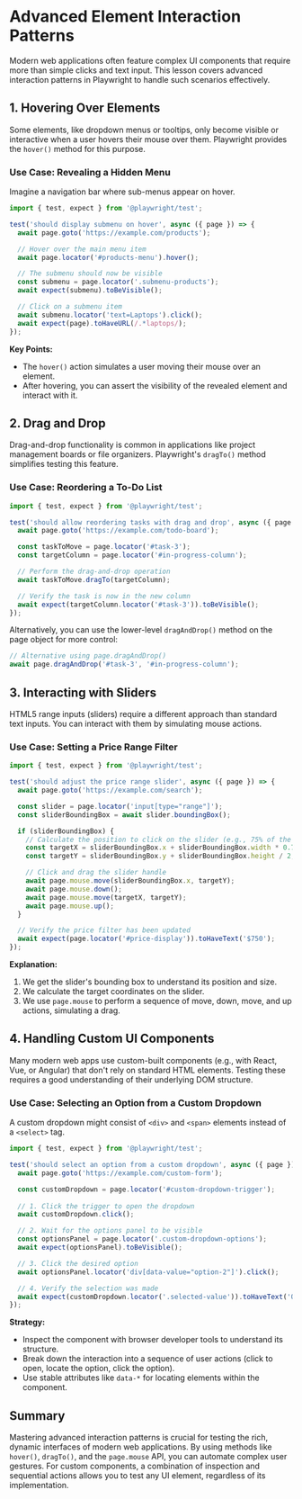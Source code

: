 # Advanced Element Interaction Patterns

Modern web applications often feature complex UI components that require more than simple clicks and text input. This lesson covers advanced interaction patterns in Playwright to handle such scenarios effectively.

## 1. Hovering Over Elements

Some elements, like dropdown menus or tooltips, only become visible or interactive when a user hovers their mouse over them. Playwright provides the `hover()` method for this purpose.

### Use Case: Revealing a Hidden Menu

Imagine a navigation bar where sub-menus appear on hover.

```typescript
import { test, expect } from '@playwright/test';

test('should display submenu on hover', async ({ page }) => {
  await page.goto('https://example.com/products');

  // Hover over the main menu item
  await page.locator('#products-menu').hover();

  // The submenu should now be visible
  const submenu = page.locator('.submenu-products');
  await expect(submenu).toBeVisible();

  // Click on a submenu item
  await submenu.locator('text=Laptops').click();
  await expect(page).toHaveURL(/.*laptops/);
});
```

**Key Points:**
- The `hover()` action simulates a user moving their mouse over an element.
- After hovering, you can assert the visibility of the revealed element and interact with it.

## 2. Drag and Drop

Drag-and-drop functionality is common in applications like project management boards or file organizers. Playwright's `dragTo()` method simplifies testing this feature.

### Use Case: Reordering a To-Do List

```typescript
import { test, expect } from '@playwright/test';

test('should allow reordering tasks with drag and drop', async ({ page }) => {
  await page.goto('https://example.com/todo-board');

  const taskToMove = page.locator('#task-3');
  const targetColumn = page.locator('#in-progress-column');

  // Perform the drag-and-drop operation
  await taskToMove.dragTo(targetColumn);

  // Verify the task is now in the new column
  await expect(targetColumn.locator('#task-3')).toBeVisible();
});
```

Alternatively, you can use the lower-level `dragAndDrop()` method on the page object for more control:

```typescript
// Alternative using page.dragAndDrop()
await page.dragAndDrop('#task-3', '#in-progress-column');
```

## 3. Interacting with Sliders

HTML5 range inputs (sliders) require a different approach than standard text inputs. You can interact with them by simulating mouse actions.

### Use Case: Setting a Price Range Filter

```typescript
import { test, expect } from '@playwright/test';

test('should adjust the price range slider', async ({ page }) => {
  await page.goto('https://example.com/search');

  const slider = page.locator('input[type="range"]');
  const sliderBoundingBox = await slider.boundingBox();

  if (sliderBoundingBox) {
    // Calculate the position to click on the slider (e.g., 75% of the way)
    const targetX = sliderBoundingBox.x + sliderBoundingBox.width * 0.75;
    const targetY = sliderBoundingBox.y + sliderBoundingBox.height / 2;

    // Click and drag the slider handle
    await page.mouse.move(sliderBoundingBox.x, targetY);
    await page.mouse.down();
    await page.mouse.move(targetX, targetY);
    await page.mouse.up();
  }

  // Verify the price filter has been updated
  await expect(page.locator('#price-display')).toHaveText('$750');
});
```

**Explanation:**
1.  We get the slider's bounding box to understand its position and size.
2.  We calculate the target coordinates on the slider.
3.  We use `page.mouse` to perform a sequence of move, down, move, and up actions, simulating a drag.

## 4. Handling Custom UI Components

Many modern web apps use custom-built components (e.g., with React, Vue, or Angular) that don't rely on standard HTML elements. Testing these requires a good understanding of their underlying DOM structure.

### Use Case: Selecting an Option from a Custom Dropdown

A custom dropdown might consist of `<div>` and `<span>` elements instead of a `<select>` tag.

```typescript
import { test, expect } from '@playwright/test';

test('should select an option from a custom dropdown', async ({ page }) => {
  await page.goto('https://example.com/custom-form');

  const customDropdown = page.locator('#custom-dropdown-trigger');
  
  // 1. Click the trigger to open the dropdown
  await customDropdown.click();

  // 2. Wait for the options panel to be visible
  const optionsPanel = page.locator('.custom-dropdown-options');
  await expect(optionsPanel).toBeVisible();

  // 3. Click the desired option
  await optionsPanel.locator('div[data-value="option-2"]').click();

  // 4. Verify the selection was made
  await expect(customDropdown.locator('.selected-value')).toHaveText('Option 2');
});
```

**Strategy:**
-   Inspect the component with browser developer tools to understand its structure.
-   Break down the interaction into a sequence of user actions (click to open, locate the option, click the option).
-   Use stable attributes like `data-*` for locating elements within the component.

## Summary

Mastering advanced interaction patterns is crucial for testing the rich, dynamic interfaces of modern web applications. By using methods like `hover()`, `dragTo()`, and the `page.mouse` API, you can automate complex user gestures. For custom components, a combination of inspection and sequential actions allows you to test any UI element, regardless of its implementation.